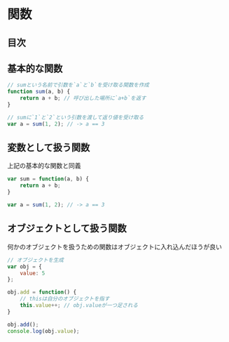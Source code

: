 # 関数

## 目次
<!-- toc -->

## 基本的な関数
```javascript
// sumという名前で引数を`a`と`b`を受け取る関数を作成
function sum(a, b) {
    return a + b; // 呼び出した場所に`a+b`を返す
}

// sumに`1`と`2`という引数を渡して返り値を受け取る
var a = sum(1, 2); // -> a == 3
```

## 変数として扱う関数
上記の基本的な関数と同義
```javascript
var sum = function(a, b) {
    return a + b;
}

var a = sum(1, 2); // -> a == 3
```

## オブジェクトとして扱う関数
何かのオブジェクトを扱うための関数はオブジェクトに入れ込んだほうが良い
```javascript
// オブジェクトを生成
var obj = {
    value: 5
};

obj.add = function() {
    // thisは自分のオブジェクトを指す
    this.value++; // obj.valueが一つ足される
}

obj.add();
console.log(obj.value);
```